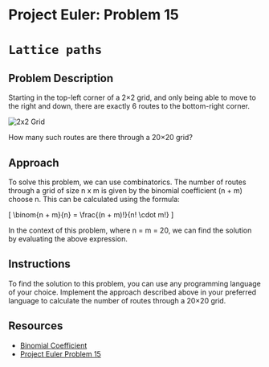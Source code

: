 # Project Euler: Problem 15

# `Lattice paths`

## Problem Description

Starting in the top-left corner of a 2×2 grid, and only being able to move to the right and down, there are exactly 6 routes to the bottom-right corner.

![2x2 Grid](grid.png)

How many such routes are there through a 20×20 grid?

## Approach

To solve this problem, we can use combinatorics. The number of routes through a grid of size n x m is given by the binomial coefficient (n + m) choose n. This can be calculated using the formula:

\[ \binom{n + m}{n} = \frac{(n + m)!}{n! \cdot m!} \]

In the context of this problem, where n = m = 20, we can find the solution by evaluating the above expression.

## Instructions

To find the solution to this problem, you can use any programming language of your choice. Implement the approach described above in your preferred language to calculate the number of routes through a 20×20 grid.

## Resources

- [Binomial Coefficient](https://en.wikipedia.org/wiki/Binomial_coefficient)
- [Project Euler Problem 15](https://projecteuler.net/problem=15)
